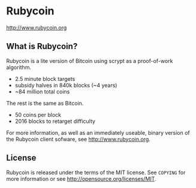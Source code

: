 Rubycoin
================================

http://www.rubycoin.org



What is Rubycoin?
----------------

Rubycoin is a lite version of Bitcoin using scrypt as a proof-of-work algorithm.
 - 2.5 minute block targets
 - subsidy halves in 840k blocks (~4 years)
 - ~84 million total coins

The rest is the same as Bitcoin.
 - 50 coins per block
 - 2016 blocks to retarget difficulty

For more information, as well as an immediately useable, binary version of
the Rubycoin client sofware, see http://www.rubycoin.org.


License
-------

Rubycoin is released under the terms of the MIT license. See `COPYING` for more
information or see http://opensource.org/licenses/MIT.
